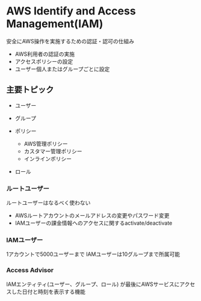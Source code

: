 # AWS Identify and Access Management(IAM)

安全にAWS操作を実施するための認証・認可の仕組み

- AWS利用者の認証の実施
- アクセスポリシーの設定
- ユーザー個人またはグループごとに設定

## 主要トピック

- ユーザー
- グループ
- ポリシー
  - AWS管理ポリシー
  - カスタマー管理ポリシー
  - インラインポリシー

- ロール

### ルートユーザー

ルートユーザーはなるべく使わない

- AWSルートアカウントのメールアドレスの変更やパスワード変更
- IAMユーザーの課金情報へのアクセスに関するactivate/deactivate

### IAMユーザー

1アカウントで5000ユーザーまで
IAMユーザーは10グループまで所属可能

### Access Advisor

IAMエンティティ(ユーザー、グループ、ロール) が最後にAWSサービスにアクセスした⽇付と時刻を表⽰する機能
